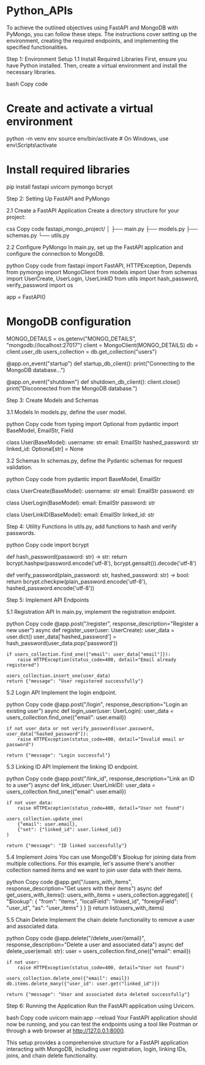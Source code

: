 # Python_APIs

To achieve the outlined objectives using FastAPI and MongoDB with PyMongo, you can follow these steps. The instructions cover setting up the environment, creating the required endpoints, and implementing the specified functionalities.

Step 1: Environment Setup
1.1 Install Required Libraries
First, ensure you have Python installed. Then, create a virtual environment and install the necessary libraries.

bash
Copy code
# Create and activate a virtual environment
python -m venv env
source env/bin/activate  # On Windows, use env\Scripts\activate

# Install required libraries
pip install fastapi uvicorn pymongo bcrypt

Step 2: Setting Up FastAPI and PyMongo

2.1 Create a FastAPI Application
Create a directory structure for your project:

css
Copy code
fastapi_mongo_project/
│
├── main.py
├── models.py
├── schemas.py
└── utils.py

2.2 Configure PyMongo
In main.py, set up the FastAPI application and configure the connection to MongoDB.

python
Copy code
from fastapi import FastAPI, HTTPException, Depends
from pymongo import MongoClient
from models import User
from schemas import UserCreate, UserLogin, UserLinkID
from utils import hash_password, verify_password
import os

app = FastAPI()

# MongoDB configuration
MONGO_DETAILS = os.getenv("MONGO_DETAILS", "mongodb://localhost:27017")
client = MongoClient(MONGO_DETAILS)
db = client.user_db
users_collection = db.get_collection("users")

@app.on_event("startup")
def startup_db_client():
    print("Connecting to the MongoDB database...")

@app.on_event("shutdown")
def shutdown_db_client():
    client.close()
    print("Disconnected from the MongoDB database.")

Step 3: Create Models and Schemas

3.1 Models
In models.py, define the user model.

python
Copy code
from typing import Optional
from pydantic import BaseModel, EmailStr, Field

class User(BaseModel):
    username: str
    email: EmailStr
    hashed_password: str
    linked_id: Optional[str] = None

3.2 Schemas
In schemas.py, define the Pydantic schemas for request validation.

python
Copy code
from pydantic import BaseModel, EmailStr

class UserCreate(BaseModel):
    username: str
    email: EmailStr
    password: str

class UserLogin(BaseModel):
    email: EmailStr
    password: str

class UserLinkID(BaseModel):
    email: EmailStr
    linked_id: str

Step 4: Utility Functions
In utils.py, add functions to hash and verify passwords.

python
Copy code
import bcrypt

def hash_password(password: str) -> str:
    return bcrypt.hashpw(password.encode('utf-8'), bcrypt.gensalt()).decode('utf-8')

def verify_password(plain_password: str, hashed_password: str) -> bool:
    return bcrypt.checkpw(plain_password.encode('utf-8'), hashed_password.encode('utf-8'))

Step 5: Implement API Endpoints

5.1 Registration API
In main.py, implement the registration endpoint.

python
Copy code
@app.post("/register", response_description="Register a new user")
async def register_user(user: UserCreate):
    user_data = user.dict()
    user_data['hashed_password'] = hash_password(user_data.pop('password'))

    if users_collection.find_one({"email": user_data["email"]}):
        raise HTTPException(status_code=400, detail="Email already registered")

    users_collection.insert_one(user_data)
    return {"message": "User registered successfully"}

5.2 Login API
Implement the login endpoint.

python
Copy code
@app.post("/login", response_description="Login an existing user")
async def login_user(user: UserLogin):
    user_data = users_collection.find_one({"email": user.email})

    if not user_data or not verify_password(user.password, user_data["hashed_password"]):
        raise HTTPException(status_code=400, detail="Invalid email or password")

    return {"message": "Login successful"}

5.3 Linking ID API
Implement the linking ID endpoint.

python
Copy code
@app.post("/link_id", response_description="Link an ID to a user")
async def link_id(user: UserLinkID):
    user_data = users_collection.find_one({"email": user.email})

    if not user_data:
        raise HTTPException(status_code=400, detail="User not found")

    users_collection.update_one(
        {"email": user.email},
        {"set": {"linked_id": user.linked_id}}
    )

    return {"message": "ID linked successfully"}

5.4 Implement Joins
You can use MongoDB's $lookup for joining data from multiple collections. For this example, let's assume there's another collection named items and we want to join user data with their items.

python
Copy code
@app.get("/users_with_items", response_description="Get users with their items")
async def get_users_with_items():
    users_with_items = users_collection.aggregate([
        {
            "$lookup": {
                "from": "items",
                "localField": "linked_id",
                "foreignField": "user_id",
                "as": "user_items"
            }
        }
    ])
    return list(users_with_items)

5.5 Chain Delete
Implement the chain delete functionality to remove a user and associated data.

python
Copy code
@app.delete("/delete_user/{email}", response_description="Delete a user and associated data")
async def delete_user(email: str):
    user = users_collection.find_one({"email": email})

    if not user:
        raise HTTPException(status_code=400, detail="User not found")

    users_collection.delete_one({"email": email})
    db.items.delete_many({"user_id": user.get("linked_id")})

    return {"message": "User and associated data deleted successfully"}

Step 6: Running the Application
Run the FastAPI application using Uvicorn.

bash
Copy code
uvicorn main:app --reload
Your FastAPI application should now be running, and you can test the endpoints using a tool like Postman or through a web browser at http://127.0.0.1:8000.

This setup provides a comprehensive structure for a FastAPI application interacting with MongoDB, including user registration, login, linking IDs, joins, and chain delete functionality.
